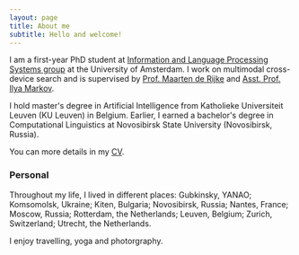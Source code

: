 ```yaml
---
layout: page
title: About me
subtitle: Hello and welcome!
---
```


I am a first-year PhD student at <a href="http://ilps.science.uva.nl">Information and Language Processing Systems group</a> at the University of Amsterdam. I work on multimodal cross-device search and is supervised by <a href="https://staff.fnwi.uva.nl/m.derijke/"> Prof. Maarten de Rijke</a> and <a href="https://staff.fnwi.uva.nl/i.markov/"> Asst. Prof. Ilya Markov</a>.

I hold master's degree in Artificial Intelligence from Katholieke Universiteit Leuven (KU Leuven) in Belgium. Earlier, I earned a bachelor's degree in Computational Linguistics at Novosibirsk State University (Novosibirsk, Russia).

You can more details in my <a href="_pdf/cv.pdf"> CV</a>.

### Personal
Throughout my life, I lived in different places: Gubkinsky, YANAO; Komsomolsk, Ukraine; Kiten, Bulgaria; Novosibirsk, Russia; Nantes, France; Moscow, Russia; Rotterdam, the Netherlands; Leuven, Belgium; Zurich, Switzerland; Utrecht, the Netherlands.

I enjoy travelling, yoga and photorgraphy.
